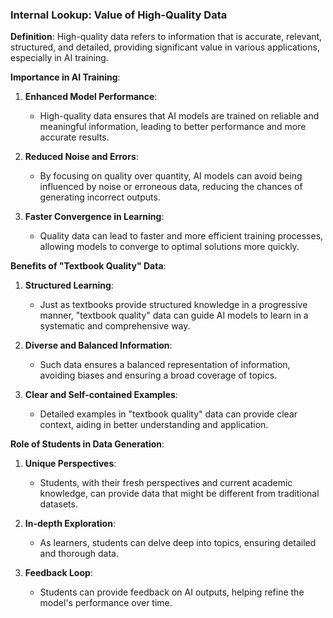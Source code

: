 ### Internal Lookup: Value of High-Quality Data

**Definition**:
High-quality data refers to information that is accurate, relevant, structured, and detailed, providing significant value in various applications, especially in AI training.

**Importance in AI Training**:

1. **Enhanced Model Performance**:
   - High-quality data ensures that AI models are trained on reliable and meaningful information, leading to better performance and more accurate results.

2. **Reduced Noise and Errors**:
   - By focusing on quality over quantity, AI models can avoid being influenced by noise or erroneous data, reducing the chances of generating incorrect outputs.

3. **Faster Convergence in Learning**:
   - Quality data can lead to faster and more efficient training processes, allowing models to converge to optimal solutions more quickly.

**Benefits of "Textbook Quality" Data**:

1. **Structured Learning**:
   - Just as textbooks provide structured knowledge in a progressive manner, "textbook quality" data can guide AI models to learn in a systematic and comprehensive way.

2. **Diverse and Balanced Information**:
   - Such data ensures a balanced representation of information, avoiding biases and ensuring a broad coverage of topics.

3. **Clear and Self-contained Examples**:
   - Detailed examples in "textbook quality" data can provide clear context, aiding in better understanding and application.

**Role of Students in Data Generation**:

1. **Unique Perspectives**:
   - Students, with their fresh perspectives and current academic knowledge, can provide data that might be different from traditional datasets.

2. **In-depth Exploration**:
   - As learners, students can delve deep into topics, ensuring detailed and thorough data.

3. **Feedback Loop**:
   - Students can provide feedback on AI outputs, helping refine the model's performance over time.
